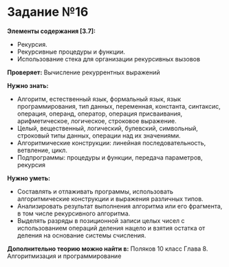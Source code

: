 # Задание №16

**Элементы содержания [3.7]:**
- Рекурсия. 
- Рекурсивные процедуры и функции. 
- Использование стека для организации рекурсивных
вызовов

**Проверяет:**
Вычисление рекуррентных выражений 

**Нужно знать:**
- Алгоритм, естественный язык, формальный язык, язык программирования, тип данных, переменная, константа, синтаксис, операция, операнд, оператор, операция присваивания, арифметическое, логическое, строковое выражение.
- Целый, вещественный, логический, булевский, символьный, строковый типы данных, операции над их значениями.
- Алгоритмические конструкции: линейная последовательность, ветвление, цикл.
- Подпрограммы: процедуры и функции, передача параметров, рекурсия

**Нужно уметь:**
- Составлять и отлаживать программы, использовать алгоритмические конструкции и выражения различных типов.
- Анализировать результат выполнения алгоритма или его фрагмента, в том числе рекурсивного алгоритма.
- Выделять разряды в позиционной записи целых чисел с использованием операций деления нацело и взятия остатка от деления на основание системы счисления.


**Дополнительно теорию можно найти в:**
Поляков 10 класс
Глава 8. Алгоритмизация и программирование
